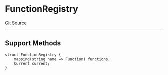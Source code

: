 # FunctionRegistry
[Git Source](https://github.com/metacontract/mc/blob/20954f1387efa0bc72b42d3e78a22f9f845eebbd/src/devkit/Flattened.sol)

---------------------
Support Methods
-----------------------


```solidity
struct FunctionRegistry {
    mapping(string name => Function) functions;
    Current current;
}
```

